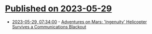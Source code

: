 # [Published on 2023-05-29](index.md)

* [2023-05-29, 07:34:00](https://science.slashdot.org/story/23/05/29/0049246/adventures-on-mars-ingenuity-helicopter-survives-a-communications-blackout?utm_source=rss1.0mainlinkanon&utm_medium=feed) - [Adventures on Mars: 'Ingenuity' Helicopter Survives a Communications Blackout](https://science.slashdot.org/story/23/05/29/0049246/adventures-on-mars-ingenuity-helicopter-survives-a-communications-blackout?utm_source=rss1.0mainlinkanon&utm_medium=feed)
